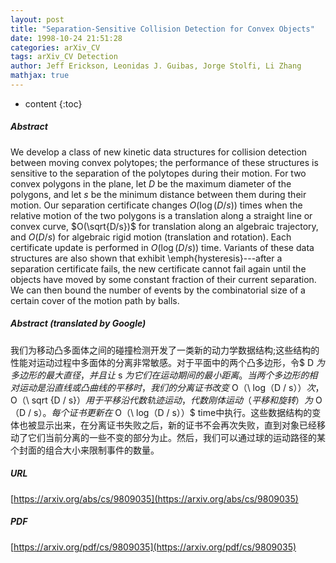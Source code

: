 ```yaml
---
layout: post
title: "Separation-Sensitive Collision Detection for Convex Objects"
date: 1998-10-24 21:51:28
categories: arXiv_CV
tags: arXiv_CV Detection
author: Jeff Erickson, Leonidas J. Guibas, Jorge Stolfi, Li Zhang
mathjax: true
---
```


* content
{:toc}

##### Abstract
We develop a class of new kinetic data structures for collision detection between moving convex polytopes; the performance of these structures is sensitive to the separation of the polytopes during their motion. For two convex polygons in the plane, let $D$ be the maximum diameter of the polygons, and let $s$ be the minimum distance between them during their motion. Our separation certificate changes $O(\log(D/s))$ times when the relative motion of the two polygons is a translation along a straight line or convex curve, $O(\sqrt{D/s})$ for translation along an algebraic trajectory, and $O(D/s)$ for algebraic rigid motion (translation and rotation). Each certificate update is performed in $O(\log(D/s))$ time. Variants of these data structures are also shown that exhibit \emph{hysteresis}---after a separation certificate fails, the new certificate cannot fail again until the objects have moved by some constant fraction of their current separation. We can then bound the number of events by the combinatorial size of a certain cover of the motion path by balls.

##### Abstract (translated by Google)
我们为移动凸多面体之间的碰撞检测开发了一类新的动力学数据结构;这些结构的性能对运动过程中多面体的分离非常敏感。对于平面中的两个凸多边形，令$ D $为多边形的最大直径，并且让$ s $为它们在运动期间的最小距离。当两个多边形的相对运动是沿直线或凸曲线的平移时，我们的分离证书改变$ O（\ log（D / s））$次，$ O（\ sqrt {D / s}）$用于平移沿代数轨迹运动，代数刚体运动（平移和旋转）为$ O（D / s）$。每个证书更新在$ O（\ log（D / s））$ time中执行。这些数据结构的变体也被显示出来，在分离证书失败之后，新的证书不会再次失败，直到对象已经移动了它们当前分离的一些不变的部分为止。然后，我们可以通过球的运动路径的某个封面的组合大小来限制事件的数量。

##### URL
[https://arxiv.org/abs/cs/9809035](https://arxiv.org/abs/cs/9809035)

##### PDF
[https://arxiv.org/pdf/cs/9809035](https://arxiv.org/pdf/cs/9809035)

